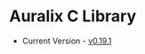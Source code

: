 # Auralix C Library
- Current Version - [v0.19.1](https://github.com/auralix/alx-202-af-10-1-auralix-c-lib/tree/v0.19.1)
